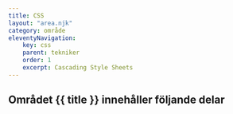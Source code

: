 ```yaml
---
title: CSS
layout: "area.njk"
category: område
eleventyNavigation:
    key: css
    parent: tekniker
    order: 1
    excerpt: Cascading Style Sheets
---
```

## Området {{ title }} innehåller följande delar